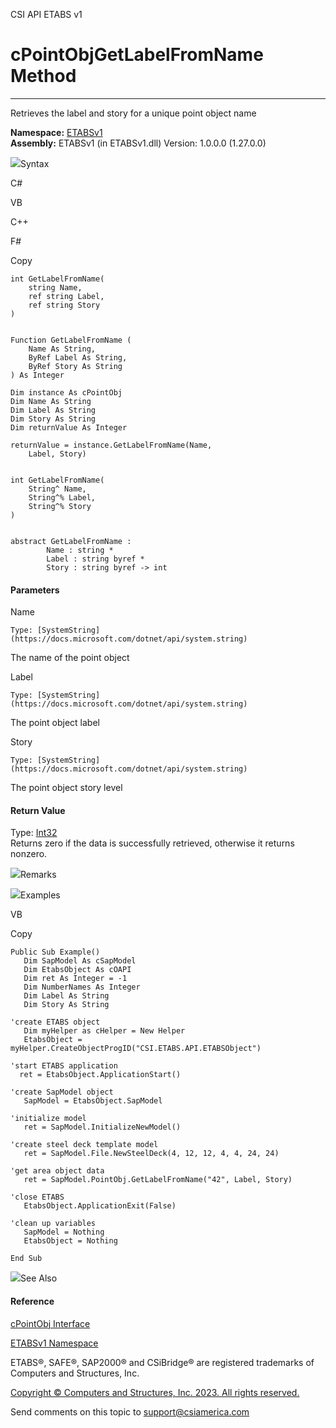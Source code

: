 ﻿

CSI API ETABS v1

# cPointObjGetLabelFromName Method  
  
---  
  
Retrieves the label and story for a unique point object name

**Namespace:** [ETABSv1](2780f1b8-2033-5289-2298-1cdb2a7508d9.htm)  
**Assembly:** ETABSv1 (in ETABSv1.dll) Version: 1.0.0.0 (1.27.0.0)

![](../icons/SectionExpanded.png)Syntax

C#

VB

C++

F#

Copy

    
    
    int GetLabelFromName(
    	string Name,
    	ref string Label,
    	ref string Story
    )
    
    
    Function GetLabelFromName ( 
    	Name As String,
    	ByRef Label As String,
    	ByRef Story As String
    ) As Integer
    
    Dim instance As cPointObj
    Dim Name As String
    Dim Label As String
    Dim Story As String
    Dim returnValue As Integer
    
    returnValue = instance.GetLabelFromName(Name, 
    	Label, Story)
    
    
    int GetLabelFromName(
    	String^ Name, 
    	String^% Label, 
    	String^% Story
    )
    
    
    abstract GetLabelFromName : 
            Name : string * 
            Label : string byref * 
            Story : string byref -> int 
    

#### Parameters

Name

    Type: [SystemString](https://docs.microsoft.com/dotnet/api/system.string)  
The name of the point object

Label

    Type: [SystemString](https://docs.microsoft.com/dotnet/api/system.string)  
The point object label

Story

    Type: [SystemString](https://docs.microsoft.com/dotnet/api/system.string)  
The point object story level

#### Return Value

Type: [Int32](https://docs.microsoft.com/dotnet/api/system.int32)  
Returns zero if the data is successfully retrieved, otherwise it returns
nonzero.

![](../icons/SectionExpanded.png)Remarks

![](../icons/SectionExpanded.png)Examples

VB

Copy

    
    
    Public Sub Example()
       Dim SapModel As cSapModel
       Dim EtabsObject As cOAPI
       Dim ret As Integer = -1
       Dim NumberNames As Integer
       Dim Label As String
       Dim Story As String
    
    'create ETABS object
       Dim myHelper as cHelper = New Helper
       EtabsObject = myHelper.CreateObjectProgID("CSI.ETABS.API.ETABSObject")
    
    'start ETABS application
      ret = EtabsObject.ApplicationStart()
    
    'create SapModel object
       SapModel = EtabsObject.SapModel
    
    'initialize model
       ret = SapModel.InitializeNewModel()
    
    'create steel deck template model
       ret = SapModel.File.NewSteelDeck(4, 12, 12, 4, 4, 24, 24)
    
    'get area object data
       ret = SapModel.PointObj.GetLabelFromName("42", Label, Story)
    
    'close ETABS
       EtabsObject.ApplicationExit(False)
    
    'clean up variables
       SapModel = Nothing
       EtabsObject = Nothing
    
    End Sub

![](../icons/SectionExpanded.png)See Also

#### Reference

[cPointObj Interface](07661691-ffa8-f77b-7580-1973c7be1978.htm)

[ETABSv1 Namespace](2780f1b8-2033-5289-2298-1cdb2a7508d9.htm)

ETABS®, SAFE®, SAP2000® and CSiBridge® are registered trademarks of Computers
and Structures, Inc.  

[Copyright © Computers and Structures, Inc. 2023. All rights
reserved.](http://www.csiamerica.com)

Send comments on this topic to
[support@csiamerica.com](mailto:support%40csiamerica.com?Subject=CSI%20API%20ETABS%20v1)

